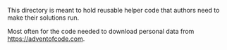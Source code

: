This directory is meant to hold reusable helper code that authors need to make
their solutions run.

Most often for the code needed to download personal data from
<https://adventofcode.com>.
